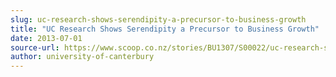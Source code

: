 ```yaml
---
slug: uc-research-shows-serendipity-a-precursor-to-business-growth
title: "UC Research Shows Serendipity a Precursor to Business Growth"
date: 2013-07-01
source-url: https://www.scoop.co.nz/stories/BU1307/S00022/uc-research-shows-serendipity-a-precursor-to-business-growth.htm
author: university-of-canterbury
---
```


